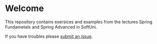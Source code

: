 # Welcome

This repository contains exersices and examples from 
the lectures Spring Fundametals and Spring Advanced in 
SoftUni. 

If you have troubles please [submit an issue](https://github.com/luchob/softuni-sep-2023/issues).
